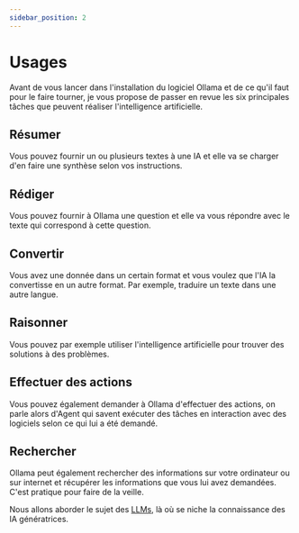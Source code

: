 ```yaml
---
sidebar_position: 2
---
```


# Usages

Avant de vous lancer dans l'installation du logiciel Ollama et de ce qu'il faut pour le faire tourner, je vous propose de passer en revue les six principales tâches que peuvent réaliser l'intelligence artificielle.

## Résumer

Vous pouvez fournir un ou plusieurs textes à une IA et elle va se charger d'en faire une synthèse selon vos instructions.

## Rédiger

Vous pouvez fournir à Ollama une question et elle va vous répondre avec le texte qui correspond à cette question.

## Convertir

Vous avez une donnée dans un certain format et vous voulez que l'IA la convertisse en un autre format. Par exemple, traduire un texte dans une autre langue.

## Raisonner

Vous pouvez par exemple utiliser l'intelligence artificielle pour trouver des solutions à des problèmes.

## Effectuer des actions 

Vous pouvez également demander à Ollama d'effectuer des actions, on parle alors d'Agent qui savent exécuter des tâches en interaction avec des logiciels selon ce qui lui a été demandé.

## Rechercher

Ollama peut également rechercher des informations sur votre ordinateur ou sur internet et récupérer les informations que vous lui avez demandées. C'est pratique pour faire de la veille.

Nous allons aborder le sujet des [LLMs](/learn/llms), là où se niche la connaissance des IA génératrices.

